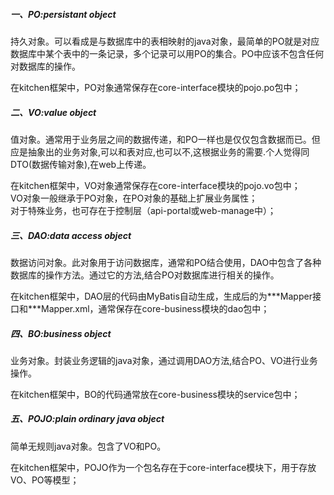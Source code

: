 ##### 一、PO:persistant object  
持久对象。可以看成是与数据库中的表相映射的java对象，最简单的PO就是对应数据库中某个表中的一条记录，多个记录可以用PO的集合。PO中应该不包含任何对数据库的操作。   

在kitchen框架中，PO对象通常保存在core-interface模块的pojo.po包中；

##### 二、VO:value object
值对象。通常用于业务层之间的数据传递，和PO一样也是仅仅包含数据而已。但应是抽象出的业务对象,可以和表对应,也可以不,这根据业务的需要.个人觉得同DTO(数据传输对象),在web上传递。   

在kitchen框架中，VO对象通常保存在core-interface模块的pojo.vo包中；   
VO对象一般继承于PO对象，在PO对象的基础上扩展业务属性；   
对于特殊业务，也可存在于控制层（api-portal或web-manage中）；

##### 三、DAO:data access object
数据访问对象。此对象用于访问数据库，通常和PO结合使用，DAO中包含了各种数据库的操作方法。通过它的方法,结合PO对数据库进行相关的操作。

在kitchen框架中，DAO层的代码由MyBatis自动生成，生成后的为\***Mapper接口和\***Mapper.xml，通常保存在core-business模块的dao包中；

##### 四、BO:business object
业务对象。封装业务逻辑的java对象，通过调用DAO方法,结合PO、VO进行业务操作。   

在kitchen框架中，BO的代码通常放在core-business模块的service包中；   

##### 五、POJO:plain ordinary java object
简单无规则java对象。包含了VO和PO。  

在kitchen框架中，POJO作为一个包名存在于core-interface模块下，用于存放VO、PO等模型；


